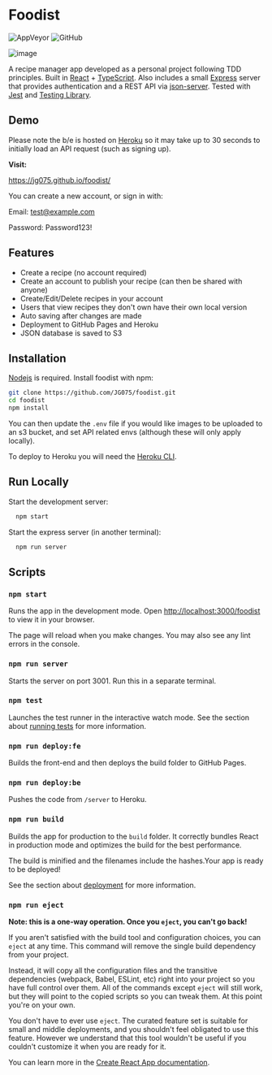 # Foodist

![AppVeyor](https://img.shields.io/appveyor/build/JG075/foodist?style=plastic) ![GitHub](https://img.shields.io/github/license/JG075/foodist?style=plastic) 

![image](https://foodist.s3.eu-west-1.amazonaws.com/uploads/foodist.gif)

A recipe manager app developed as a personal project following TDD principles. Built in [React](https://reactjs.org/) + [TypeScript](https://www.typescriptlang.org/). Also includes a small [Express](https://expressjs.com/) server that provides authentication and a REST API via [json-server](https://github.com/typicode/json-server). Tested with [Jest](https://jestjs.io/) and [Testing Library](https://testing-library.com/).

## Demo

Please note the b/e is hosted on [Heroku](https://heroku.com/) so it may take up to 30 seconds to initially load an API request (such as signing up).

**Visit:**

https://jg075.github.io/foodist/

You can create a new account, or sign in with:

Email: test@example.com

Password: Password123!

## Features

-   Create a recipe (no account required)
-   Create an account to publish your recipe (can then be shared with anyone)
-   Create/Edit/Delete recipes in your account
-   Users that view recipes they don't own have their own local version
-   Auto saving after changes are made
-   Deployment to GitHub Pages and Heroku
-   JSON database is saved to S3

## Installation

[Nodejs](https://nodejs.org/en/) is required. Install foodist with npm:

```bash
git clone https://github.com/JG075/foodist.git
cd foodist
npm install
```

You can then update the `.env` file if you would like images to be uploaded to an s3 bucket, and set API related envs (although these will only apply locally).

To deploy to Heroku you will need the [Heroku CLI](https://devcenter.heroku.com/articles/heroku-cli).

## Run Locally

Start the development server:

```bash
  npm start
```

Start the express server (in another terminal):

```bash
  npm run server
```

## Scripts

### `npm start`

Runs the app in the development mode. Open [http://localhost:3000/foodist](http://localhost:3000/foodist) to view it in your browser.

The page will reload when you make changes. You may also see any lint errors in the console.

### `npm run server`

Starts the server on port 3001. Run this in a separate terminal.

### `npm test`

Launches the test runner in the interactive watch mode. See the section about [running tests](https://facebook.github.io/create-react-app/docs/running-tests) for more information.

### `npm run deploy:fe`

Builds the front-end and then deploys the build folder to GitHub Pages.

### `npm run deploy:be`

Pushes the code from `/server` to Heroku.

### `npm run build`

Builds the app for production to the `build` folder. It correctly bundles React in production mode and optimizes the build for the best performance.

The build is minified and the filenames include the hashes.Your app is ready to be deployed!

See the section about [deployment](https://facebook.github.io/create-react-app/docs/deployment) for more information.

### `npm run eject`

**Note: this is a one-way operation. Once you `eject`, you can't go back!**

If you aren't satisfied with the build tool and configuration choices, you can `eject` at any time. This command will remove the single build dependency from your project.

Instead, it will copy all the configuration files and the transitive dependencies (webpack, Babel, ESLint, etc) right into your project so you have full control over them. All of the commands except `eject` will still work, but they will point to the copied scripts so you can tweak them. At this point you're on your own.

You don't have to ever use `eject`. The curated feature set is suitable for small and middle deployments, and you shouldn't feel obligated to use this feature. However we understand that this tool wouldn't be useful if you couldn't customize it when you are ready for it.

You can learn more in the [Create React App documentation](https://facebook.github.io/create-react-app/docs/getting-started).
